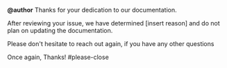 **@author** Thanks for your dedication to our documentation. 

After reviewing your issue, we have determined [insert reason] and do not plan on updating the documentation.  

Please don't hesitate to reach out again, if you have any other questions

Once again, Thanks! #please-close 
